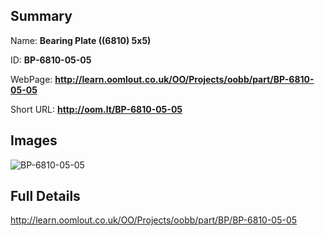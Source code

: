 

## Summary
 
Name: __Bearing Plate ((6810) 5x5)__

ID: __BP-6810-05-05__

WebPage: __http://learn.oomlout.co.uk/OO/Projects/oobb/part/BP-6810-05-05__

Short URL: __http://oom.lt/BP-6810-05-05__


## Images
![BP-6810-05-05](http://oomlout.com/oomlout-OOBB/part/BP/BP-6810-05-05/OOBB-BP-6810-05-05_420.png)




## Full Details

 http://learn.oomlout.co.uk/OO/Projects/oobb/part/BP/BP-6810-05-05

